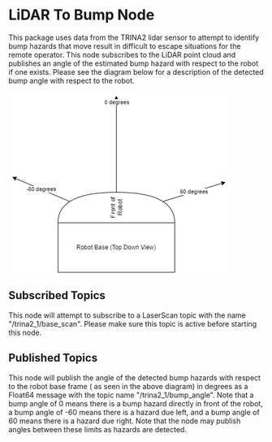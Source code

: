 # LiDAR To Bump Node
This package uses data from the TRINA2 lidar sensor to attempt to identify bump hazards that move result in difficult to escape situations for the remote operator. This node subscribes to the LiDAR point cloud and publishes an angle of the estimated bump hazard with respect to the robot if one exists. Please see the diagram below for a description of the detected bump angle with respect to the robot.

![Detected Bump Angle](https://github.com/sherrardTr4129/Shared-Autonomy-Telenursing-Platform/blob/main/docs/pictures/robotAngle.png)

## Subscribed Topics
This node will attempt to subscribe to a LaserScan topic with the name "/trina2\_1/base\_scan". Please make sure this topic is active before starting this node.

## Published Topics
This node will publish the angle of the detected bump hazards with respect to the robot base frame ( as seen in the above diagram) in degrees as a Float64 message with the topic name "/trina2\_1/bump\_angle". Note that a bump angle of 0 means there is a bump hazard directly in front of the robot, a bump angle of -60 means there is a hazard due left, and a bump angle of 60 means there is a hazard due right. Note that the node may publish angles between these limits as hazards are detected. 
